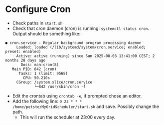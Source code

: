 # Configure Cron
* Check paths in `start.sh`
* Check that cron daemon (cron) is running: `systemctl status cron`. Output should be something like:
```
● cron.service - Regular background program processing daemon
     Loaded: loaded (/lib/systemd/system/cron.service; enabled; preset: enabled)
     Active: active (running) since Sun 2025-08-03 13:41:00 CEST; 2 months 28 days ago
       Docs: man:cron(8)
   Main PID: 842 (cron)
      Tasks: 1 (limit: 9568)
        CPU: 50.210s
     CGroup: /system.slice/cron.service
             └─842 /usr/sbin/cron -f
```
* Edit the crontab using `crontab -e`, if prompted chose an editor.
* Add the following line: `0 23 * * * /home/petste/MyGridScheduler/start.sh` and save. Possibly change the path.
  * This will run the scheduler at 23:00 every day. 
